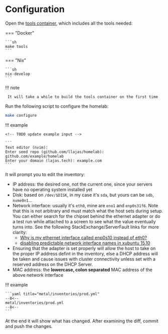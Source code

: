# Configuration

Open the [tools container](../../concepts/tools-container.md), which includes all the tools needed:

=== "Docker"

    ```sh
    make tools
    ```

=== "Nix"

    ```sh
    nix-develop
    ```

!!! note

     It will take a while to build the tools container on the first time

Run the following script to configure the homelab:

```sh
make configure
```

!!! example

    <!-- TODO update example input -->

    ```
    Text editor (nvim):
    Enter seed repo (github.com/llajas/homelab): github.com/example/homelab
    Enter your domain (lajas.tech): example.com
    ```

It will prompt you to edit the inventory:

- IP address: the desired one, not the current one, since your servers have no operating system installed yet
- Disk: based on `/dev/$DISK`, in my case it's `sda`, but yours can be `sdb`, `nvme0n1`...
- Network interface: usually it's `eth0`, mine are `eno1` and `enp0s31f6`. Note that this is not arbitrary and must match what the host sets during setup. You can either search for the chipset behind the ethernet adapter or do a test run while attached to a screen to see what the value eventually turns into. See the following StackExchange/ServerFault links for more clarity:
    - [Why is my ethernet interface called enp0s10 instead of eth0?](https://unix.stackexchange.com/questions/134483/why-is-my-ethernet-interface-called-enp0s10-instead-of-eth0)
    - [disabling predictable network interface names in xubuntu 15.10](https://serverfault.com/questions/741210/disabling-predictable-network-interface-names-in-xubuntu-15-10%5D)
- Ensuring that the adapter is set properly will allow the host to take on the proper IP address defint in the inventory, else a DHCP address will be taken and cause issues with cluster connectivity unless set with a reserved address on the DHCP Server.
- MAC address: the **lowercase, colon separated** MAC address of the above network interface

!!! example

    ```yaml title="metal/inventories/prod.yml"
    --8<--
    metal/inventories/prod.yml
    --8<--
    ```

At the end it will show what has changed. After examining the diff, commit and push the changes.
